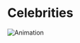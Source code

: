 # Celebrities
![Animation](https://user-images.githubusercontent.com/60467856/143013224-eba83564-8982-4753-89be-f11021e8a85a.gif)


